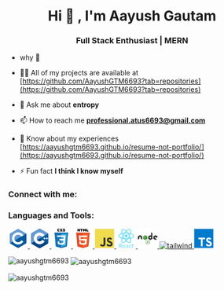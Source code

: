 <h1 align="center">Hi 🐷 , I'm Aayush Gautam</h1>
<h3 align="center">Full Stack Enthusiast | MERN </h3>

-  why **💞**

- 👨‍💻 All of my projects are available at [https://github.com/AayushGTM6693?tab=repositories](https://github.com/AayushGTM6693?tab=repositories)

- 💬 Ask me about **entropy**

- 📫 How to reach me **professional.atus6693@gmail.com**

- 📄 Know about my experiences [https://aayushgtm6693.github.io/resume-not-portfolio/](https://aayushgtm6693.github.io/resume-not-portfolio/)

- ⚡ Fun fact **I think I know myself**

<h3 align="left">Connect with me:</h3>
<p align="left">
</p>

<h3 align="left">Languages and Tools:</h3>
<p align="left"> <a href="https://www.cprogramming.com/" target="_blank" rel="noreferrer"> <img src="https://raw.githubusercontent.com/devicons/devicon/master/icons/c/c-original.svg" alt="c" width="40" height="40"/> </a> <a href="https://www.w3schools.com/cpp/" target="_blank" rel="noreferrer"> <img src="https://raw.githubusercontent.com/devicons/devicon/master/icons/cplusplus/cplusplus-original.svg" alt="cplusplus" width="40" height="40"/> </a> <a href="https://www.w3schools.com/css/" target="_blank" rel="noreferrer"> <img src="https://raw.githubusercontent.com/devicons/devicon/master/icons/css3/css3-original-wordmark.svg" alt="css3" width="40" height="40"/> </a> <a href="https://www.w3.org/html/" target="_blank" rel="noreferrer"> <img src="https://raw.githubusercontent.com/devicons/devicon/master/icons/html5/html5-original-wordmark.svg" alt="html5" width="40" height="40"/> </a> <a href="https://developer.mozilla.org/en-US/docs/Web/JavaScript" target="_blank" rel="noreferrer"> <img src="https://raw.githubusercontent.com/devicons/devicon/master/icons/javascript/javascript-original.svg" alt="javascript" width="40" height="40"/> </a> <a href="https://reactjs.org/" target="_blank" rel="noreferrer"> <img src="https://raw.githubusercontent.com/devicons/devicon/master/icons/react/react-original-wordmark.svg" alt="react" width="40" height="40"/> </a>
<a href="https://nodejs.org" target="_blank" rel="noreferrer"> <img src="https://raw.githubusercontent.com/devicons/devicon/master/icons/nodejs/nodejs-original-wordmark.svg" alt="nodejs" width="40" height="40"/>
  <a href="https://tailwindcss.com/" target="_blank" rel="noreferrer"> <img src="https://www.vectorlogo.zone/logos/tailwindcss/tailwindcss-icon.svg" alt="tailwind" width="40" height="40"/> </a> <a href="https://www.typescriptlang.org/" target="_blank" rel="noreferrer"> <img src="https://raw.githubusercontent.com/devicons/devicon/master/icons/typescript/typescript-original.svg" alt="typescript" width="40" height="40"/> </a>
</p>

<p><img align="left" src="https://github-readme-stats.vercel.app/api/top-langs?username=aayushgtm6693&show_icons=true&locale=en&layout=compact" alt="aayushgtm6693" /></p>

<p>&nbsp;<img align="center" src="https://github-readme-stats.vercel.app/api?username=aayushgtm6693&show_icons=true&locale=en" alt="aayushgtm6693" /></p>

<p><img align="center" src="https://github-readme-streak-stats.herokuapp.com/?user=aayushgtm6693&" alt="aayushgtm6693" /></p>
